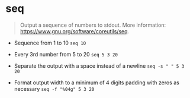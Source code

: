 # seq
> Output a sequence of numbers to stdout.
> More information: <https://www.gnu.org/software/coreutils/seq>.

- Sequence from 1 to 10
`seq 10`

- Every 3rd number from 5 to 20
`seq 5 3 20`

- Separate the output with a space instead of a newline
`seq -s " " 5 3 20`

- Format output width to a minimum of 4 digits padding with zeros as necessary
`seq -f "%04g" 5 3 20`
